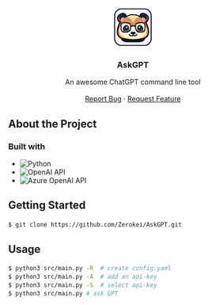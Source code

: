 <div align="center">
  <a href="https://github.com/Zerokei/AskGPT">
    <img src="images/logo.png" alt="Logo" width="80" height="80">
  </a>

  <h3 align="center">AskGPT</h3>

  <p align="center">
    An awesome ChatGPT command line tool
    <br />
    <!-- <a href="https://github.com/othneildrew/Best-README-Template"><strong>Explore the docs »</strong></a> -->
    <!-- <br /> -->
    <br />
    <!-- <a href="https://github.com/othneildrew/Best-README-Template">View Demo</a> -->
    <!-- · -->
    <a href="https://github.com/othneildrew/Best-README-Template/issues">Report Bug</a>
    ·
    <a href="https://github.com/othneildrew/Best-README-Template/issues">Request Feature</a>
  </p>
</div>

## About the Project

### Built with

- ![Python](https://img.shields.io/badge/-Python-3776ab?logo=python&logoColor=fff&style=for-the-badge) 
- ![OpenAI API](https://img.shields.io/badge/-OpenAI_API-000000?logo=openai&logoColor=fff&style=for-the-badge)
- ![Azure OpenAI API](https://img.shields.io/badge/-Azure_OpenAI_API-000000?logo=microsoftazure&logoColor=fff&style=for-the-badge)


## Getting Started

```bash
$ git clone https://github.com/Zerokei/AskGPT.git
```

## Usage

```bash
$ python3 src/main.py -R  # create config.yaml
$ python3 src/main.py -A  # add an api-key
$ python3 src/main.py -S  # select api-key
$ python3 src/main.py # ask GPT
```